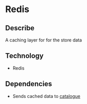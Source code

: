 # Redis

## Describe

A caching layer for for the store data

## Technology

- Redis

## Dependencies

- Sends cached data to [catalogue](../DESCRIBE.md)
